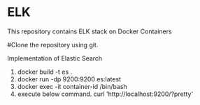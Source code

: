 # ELK
This repository contains ELK stack on Docker Containers

#Clone the repository using git. 

Implementation of Elastic Search 

1. docker build -t es . 
2. docker run -dp 9200:9200 es:latest 
3. docker exec -it container-id /bin/bash
4. execute below command. 
    curl 'http://localhost:9200/?pretty'
  
